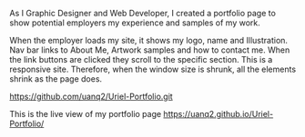 As I Graphic Designer and Web Developer, I created a portfolio page to show potential employers my experience and samples of my work.

When the employer loads my site, it shows my logo, name and Illustration. Nav bar links to About Me, Artwork samples and how to contact me. When the link buttons are clicked they scroll to the specific section. 
This is a responsive site. Therefore, when the window size is shrunk, all the elements shrink as the page does.

https://github.com/uanq2/Uriel-Portfolio.git

This is the live view of my portfolio page
https://uanq2.github.io/Uriel-Portfolio/
